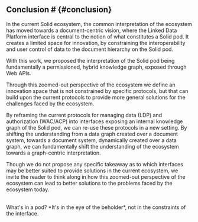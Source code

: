 ## Conclusion # {#conclusion}
<!-- <span class="todo">Emphasize that the existing Solid Protocol (LDP+WAC) remains untouched! That both the existing and proposed interpretation are implemented with the same spec. What changes is below the boundary of the spec, namely the role the spec (LDP) plays on the server.</span> -->

<!-- Reflection on the current ecosystem -->
In the current Solid ecosystem,
the common interpretation of the ecosystem has moved towards a document-centric vision,
where the Linked Data Platform interface is central to the notion of what constitutes a Solid pod.
It creates a limited space for innovation,
by constraining the interoperability and user control of data
to the document hierarchy on the Solid pod.

<!-- With this work, we propose perspective of Solid as ...  -->
With this work, we proposed the interpretation of the Solid pod 
being fundamentally a permissioned, hybrid knowledge graph, 
exposed through Web APIs. 

<!-- what does it do -->
Through this zoomed-out perspective of the ecosystem
we define an innovation space that is not constrained 
by specific protocols, but that can build upon the current 
protocols to provide more general solutions for the 
challenges faced by the ecosystem.

<!-- how does it build -->
By reframing the current protocols for managing data (LDP) 
and authorization (WAC/ACP) into interfaces exposing an 
internal knowledge graph of the Solid pod,
we can re-use these protocols in a new setting.
By shifting the understanding from a data graph 
created over a document system,
towards a document system,
dynamically created over a data graph,
we can fundamentally shift the understanding of the ecosystem
towards a graph-centric interpretation.

Though we do not propose any specific takeaway as to which interfaces 
may be better suited to provide solutions in the current ecosystem,
we invite the reader to think along in how this zoomed-out perspective of the ecosystem
can lead to better solutions to the problems faced by the ecosystem today.

<br>
What's in a pod? *It's in the eye of the beholder*, not in the constraints of the interface.


